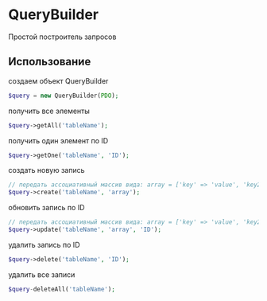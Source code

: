 # QueryBuilder

Простой построитель запросов

## Использование

создаем объект QueryBuilder

```php 
$query = new QueryBuilder(PDO);
```
получить все элементы

```php
$query->getAll('tableName');
```

получить один элемент по ID
```php
$query->getOne('tableName', 'ID');
```

создать новую запись
```php
// передать ассоциативный массив вида: array = ['key' => 'value', 'key2' => 'value2']
$query->create('tableName', 'array');
```

обновить запись по ID
```php
// передать ассоциативный массив вида: array = ['key' => 'value', 'key2' => 'value2']
$query->update('tableName', 'array', 'ID');
```
удалить запись по ID
```php
$query->delete('tableName', 'ID');
```

удалить все записи
```php
$query-deleteAll('tableName');
```
